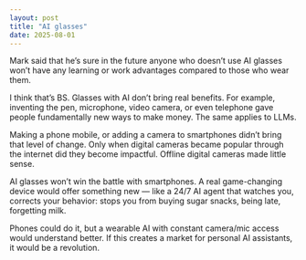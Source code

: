 ```yaml
---
layout: post
title: "AI glasses"
date: 2025-08-01
---
```


Mark said that he’s sure in the future anyone who doesn’t use AI glasses won’t have any learning or work advantages compared to those who wear them.

I think that’s BS. Glasses with AI don’t bring real benefits. For example, inventing the pen, microphone, video camera, or even telephone gave people fundamentally new ways to make money. The same applies to LLMs.

Making a phone mobile, or adding a camera to smartphones didn’t bring that level of change. Only when digital cameras became popular through the internet did they become impactful. Offline digital cameras made little sense.

AI glasses won’t win the battle with smartphones. A real game-changing device would offer something new — like a 24/7 AI agent that watches you, corrects your behavior: stops you from buying sugar snacks, being late, forgetting milk. 

Phones could do it, but a wearable AI with constant camera/mic access would understand better. If this creates a market for personal AI assistants, it would be a revolution.
